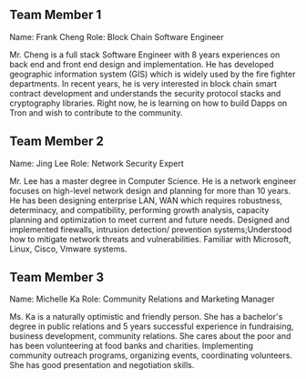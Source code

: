 ## Team Member 1

Name: Frank Cheng
Role: Block Chain Software Engineer 

Mr. Cheng is a full stack Software Engineer with 8 years experiences on back end and front end design and implementation. He has developed geographic information system (GIS) which is widely used by the fire fighter departments. In recent years, he is very interested in block chain smart contract development and understands the security protocol stacks and cryptography libraries. Right now, he is learning on how to build Dapps on Tron and wish to contribute to the community.


## Team Member 2

Name: Jing Lee
Role: Network Security Expert

Mr. Lee has a master degree in Computer Science. He is a network engineer focuses on high-level network design and planning for more than 10 years.  He has been designing enterprise LAN, WAN which requires robustness, determinacy, and compatibility, performing growth analysis, capacity planning and optimization to meet current and future needs. Designed and implemented firewalls, intrusion detection/ prevention systems;Understood how to mitigate network threats and vulnerabilities.
Familiar with Microsoft, Linux, Cisco, Vmware  systems.


## Team Member 3

Name: Michelle Ka
Role: Community Relations and Marketing Manager 

Ms. Ka is a naturally optimistic and friendly person. She has a bachelor's degree in public relations
and 5 years successful experience in fundraising, business development, community relations. She cares about the poor and has been volunteering at food banks and charities. Implementing community outreach programs, organizing events, coordinating volunteers. She has good presentation and negotiation skills.

